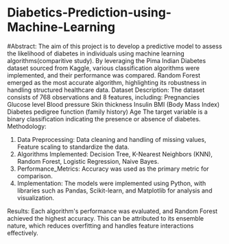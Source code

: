 # Diabetics-Prediction-using-Machine-Learning
#Abstract: 
   The aim of this project is to develop a predictive model to assess the likelihood of diabetes in individuals using machine learning algorithms(comparitive study). By leveraging the Pima Indian Diabetes dataset sourced from Kaggle, various classification algorithms were implemented, and their performance was compared. Random Forest emerged as the most accurate algorithm, highlighting its robustness in handling structured healthcare data.
Dataset Description: The dataset consists of 768 observations and 8 features, including:
     Pregnancies
     Glucose level
     Blood pressure
     Skin thickness
     Insulin
     BMI (Body Mass Index)
     Diabetes pedigree function (family history)
     Age
The target variable is a binary classification indicating the presence or absence of diabetes.
Methodology:
1.	Data Preprocessing:
	Data cleaning and handling of missing values,
	Feature scaling to standardize the data.
2.	Algorithms Implemented:
	Decision Tree,
	K-Nearest Neighbors (KNN),
	Random Forest,
	Logistic Regression,
	Naive Bayes.
3.	Performance_Metrics:
        Accuracy was used as the primary metric for comparison.
4.	Implementation:
        The models were implemented using Python, with libraries such as Pandas, Scikit-learn, and Matplotlib for analysis and visualization.

Results: Each algorithm's performance was evaluated, and Random Forest achieved the highest accuracy. This can be attributed to its ensemble nature, which reduces overfitting and handles feature interactions effectively.
